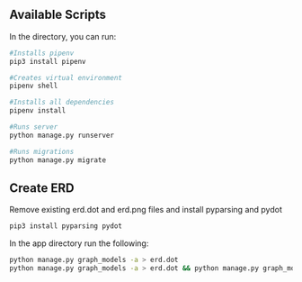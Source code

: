 ## Available Scripts

In the directory, you can run:

```bash
#Installs pipenv
pip3 install pipenv
```
```bash
#Creates virtual environment
pipenv shell
```
```bash
#Installs all dependencies
pipenv install
```
```bash
#Runs server
python manage.py runserver
```
```bash
#Runs migrations
python manage.py migrate
```

## Create ERD

Remove existing erd.dot and erd.png files and install pyparsing and pydot

```bash
pip3 install pyparsing pydot
```
In the app directory run the following:
```bash
python manage.py graph_models -a > erd.dot
python manage.py graph_models -a > erd.dot && python manage.py graph_models --pydot -a -g -o erd.png
```